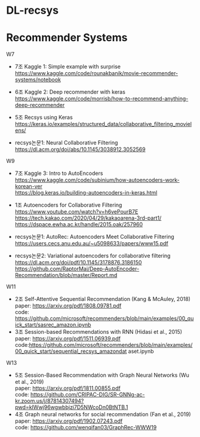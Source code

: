 # DL-recsys
# Recommender Systems  
W7   
- 7조 Kaggle 1: Simple example with surprise           
  https://www.kaggle.com/code/rounakbanik/movie-recommender-systems/notebook  
- 6조 Kaggle 2: Deep recommender with keras           
  https://www.kaggle.com/code/morrisb/how-to-recommend-anything-deep-recommender  
- 5조 Recsys using Keras           
  https://keras.io/examples/structured_data/collaborative_filtering_movielens/    
     
- recsys논문1: Neural Collaborative Filtering           
  https://dl.acm.org/doi/abs/10.1145/3038912.3052569  
  
W9  
- 7조 Kaggle 3: Intro to AutoEncoders           
  https://www.kaggle.com/code/subinium/how-autoencoders-work-korean-ver                                 
  https://blog.keras.io/building-autoencoders-in-keras.html

- 1조 Autoencoders for Collaborative Filtering           
  https://www.youtube.com/watch?v=h6vePourB7E           
  https://tech.kakao.com/2020/04/29/kakaoarena-3rd-part1/                                 
  https://dspace.ewha.ac.kr/handle/2015.oak/257960                      

- recsys논문1: AutoRec: Autoencoders Meet Collaborative Filtering           
  https://users.cecs.anu.edu.au/~u5098633/papers/www15.pdf
- recsys논문2: Variational autoencoders for collaborative filtering           
  https://dl.acm.org/doi/pdf/10.1145/3178876.3186150                      
  https://github.com/RaptorMai/Deep-AutoEncoder-Recommendation/blob/master/Report.md
  
W11  
- 2조 Self-Attentive Sequential Recommendation (Kang & McAuley, 2018)      
  paper: https://arxiv.org/pdf/1808.09781.pdf    
  code: https://github.com/microsoft/recommenders/blob/main/examples/00_quick_start/sasrec_amazon.ipynb      
- 3조 Session-based Recommendations with RNN (Hidasi et al., 2015)     
  paper: https://arxiv.org/pdf/1511.06939.pdf     
  code:https://github.com/microsoft/recommenders/blob/main/examples/00_quick_start/sequential_recsys_amazondat
aset.ipynb     
  
W13  
- 5조 Session-Based Recommendation with Graph Neural Networks (Wu et al., 2019)        
  paper: https://arxiv.org/pdf/1811.00855.pdf      
  code: https://github.com/CRIPAC-DIG/SR-GNNg-ac-kr.zoom.us/j/87814307494?pwd=kIWwj96wgwbbjzi7D5NWcoDn0BtNTB.1     
- 4조 Graph neural networks for social recommendation (Fan et al., 2019)         
  paper: https://arxiv.org/pdf/1902.07243.pdf          
  code: https://github.com/wenqifan03/GraphRec-WWW19        

